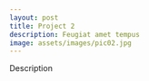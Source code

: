 ```yaml
---
layout: post
title: Project 2
description: Feugiat amet tempus
image: assets/images/pic02.jpg
---
```


Description